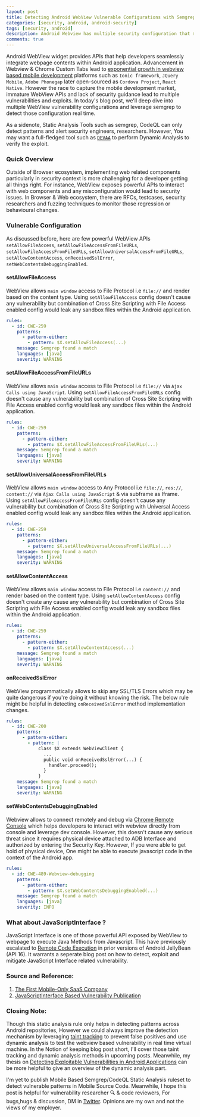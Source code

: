 ```yaml
---
layout: post
title: Detecting Android WebView Vulnerable Configurations with Semgrep Rules - Part 1
categories: [security, android, android-security]
tags: [security, android]
description: Android Webview has multiple security configuration that may lead to security vulnerabilities. <br /> We'll take a deep dive into those webview configs, breakdown vulnerable configs and leverage semgrep to identify those pattern.
comments: true
---
```


Android WebView widget provides APIs that help developers seamlessly integrate webpage contents within Android application. Advancement in Webview & Chrome Custom Tabs lead to [exponential growth in webview based mobile development](https://tomtunguz.com/mobile-only-saas/) platforms such as `Ionic framework`, `JQuery Mobile`, `Adobe Phonegap` later open-sourced as `Cordova Project`, `React Native`. However the race to capture the mobile development market, immature WebView APIs and lack of security guidance lead to multiple vulnerabilities and exploits. In today's blog post, we'll deep dive into multiple WebView vulnerability configurations and leverage semgrep to detect those configuration real time.

As a sidenote, Static Analysis Tools such as semgrep, CodeQL can only detect patterns and alert security engineers, researchers. However, You may want a full-fledged tool such as [`DEVAA`](https://uwspace.uwaterloo.ca/handle/10012/17034?show=full) to perform Dynamic Analysis to verify the exploit.

### Quick Overview

Outside of Browser ecosystem, implementing web related components particularly in security context is more challenging for a developer getting all things right. For instance, WebView exposes powerful APIs to interact with web components and any misconfiguration would lead to security issues. In Browser & Web ecosystem, there are RFCs, testcases, security researchers and fuzzing techniques to monitor those regression or behavioural changes.

### Vulnerable Configuration

As discussed before, here are few powerful WebView APIs `setAllowFileAccess`, `setAllowFileAccessFromFileURLs`, `setAllowFileAccessFromFileURLs`, `setAllowUniversalAccessFromFileURLs`, `setAllowContentAccess`, `onReceivedSslError`, `setWebContentsDebuggingEnabled`.

#### setAllowFileAccess

WebView allows `main window` access to File Protocol i.e `file://` and render based on the content type. Using `setAllowFileAccess` config doesn't cause any vulnerability but combination of Cross Site Scripting with File Access enabled config would leak any sandbox files within the Android application.

```yaml
rules:
  - id: CWE-259
    patterns:
      - pattern-either:
        - pattern: $X.setAllowFileAccess(...)
    message: Semgrep found a match
    languages: [java]
    severity: WARNING
  ```

#### setAllowFileAccessFromFileURLs

WebView allows `main window` access to File Protocol i.e `file://` via `Ajax Calls using JavaScript`. Using `setAllowFileAccessFromFileURLs` config doesn't cause any vulnerability but combination of Cross Site Scripting with File Access enabled config would leak any sandbox files within the Android application.

```yaml
rules:
  - id: CWE-259
    patterns:
      - pattern-either:
        - pattern: $X.setAllowFileAccessFromFileURLs(...)
    message: Semgrep found a match
    languages: [java]
    severity: WARNING
  ```

#### setAllowUniversalAccessFromFileURLs

WebView allows `main window` access to Any Protocol i.e `file://`, `res://`, `content://` via `Ajax Calls using JavaScript` & via subframe as Iframe. Using `setAllowFileAccessFromFileURLs` config doesn't cause any vulnerability but combination of Cross Site Scripting with Universal Access enabled config would leak any sandbox files within the Android application.

```yaml
rules:
  - id: CWE-259
    patterns:
      - pattern-either:
        - pattern: $X.setAllowUniversalAccessFromFileURLs(...)
    message: Semgrep found a match
    languages: [java]
    severity: WARNING
  ```

#### setAllowContentAccess

WebView allows `main window` access to File Protocol i.e `content://` and render based on the content type. Using `setAllowContentAccess` config doesn't create any cause any vulnerability but combination of Cross Site Scripting with File Access enabled config would leak any sandbox files within the Android application.

```yaml
rules:
  - id: CWE-259
    patterns:
      - pattern-either:
        - pattern: $X.setAllowContentAccess(...)
    message: Semgrep found a match
    languages: [java]
    severity: WARNING
  ```

#### onReceivedSslError

WebView programmatically allows to skip any SSL/TLS Errors which may be quite dangerous if you're doing it without knowing the risk. The below rule might be helpful in detecting `onReceivedSslError` method implementation changes.

```yaml
rules:
  - id: CWE-200
    patterns:
      - pattern-either:
        - pattern: |
            class $X extends WebViewClient {
              ...
              public void onReceivedSslError(...) { 
                handler.proceed(); 
              }
            }
    message: Semgrep found a match
    languages: [java]
    severity: WARNING
  ```

#### setWebContentsDebuggingEnabled

Webview allows to connect remotely and debug via [Chrome Remote Console](https://developer.chrome.com/docs/devtools/remote-debugging/) which helps developers to interact with webview directly from console and leverage dev console. However, this doesn't cause any serious threat since it requires physical device attached to ADB Interface and authorized by entering the Security Key. However, If you were able to get hold of physical device, One might be able to execute javascript code in the context of the Android app.

```yaml
rules:
  - id: CWE-489-Webview-debugging
    patterns:
      - pattern-either:
        - pattern: $X.setWebContentsDebuggingEnabled(...)
    message: Semgrep found a match
    languages: [java]
    severity: INFO
```

### What about JavaScriptInterface ?

JavaScript Interface is one of those powerful API exposed by WebView to webpage to execute Java Methods from Javascript. This have previously escalated to [Remote Code Execution](https://labs.withsecure.com/publications/webview-addjavascriptinterface-remote-code-execution) in prior versions of Android JellyBean (API 16). It warrants a seperate blog post on how to detect, exploit and mitigate JavaScript Interface related vulnerability.

### Source and Reference:

1. [The First Mobile-Only SaaS Company](https://tomtunguz.com/mobile-only-saas/)
2. [JavaScriptInterface Based Vulnerability Publication](https://labs.withsecure.com/publications/webview-addjavascriptinterface-remote-code-execution)

### Closing Note:

Though this static analysis rule only helps in detecting patterns across Android repositories, However we could always improve the detection mechanism by leveraging [taint tracking](https://semgrep.dev/docs/writing-rules/data-flow/taint-mode/) to prevent false positives and use dynamic analysis to test the webview based vulnerability in real time virtual machine. In the Notion of keeping blog post short, I'll cover those taint tracking and dynamic analysis methods in upcoming posts. Meanwhile, my thesis on [Detecting Exploitable Vulnerabilities in Android Applications](https://uwspace.uwaterloo.ca/handle/10012/17034) can be more helpful to give an overview of the dynamic analysis part. 

I'm yet to publish Mobile Based Semgrep/CodeQL Static Analysis ruleset to detect vulnerable patterns in Mobile Source Code. Meanwhile, I hope this post is helpful for vulnerability researcher 🔍 & code reviewers, For bugs,hugs & discussion, DM in [Twitter](https://twitter.com/sshivasurya). Opinions are my own and not the views of my employer.

